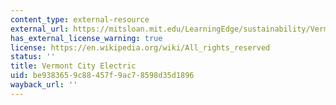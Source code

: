 ```yaml
---
content_type: external-resource
external_url: https://mitsloan.mit.edu/LearningEdge/sustainability/VermontCityElectric/Pages/default.aspx
has_external_license_warning: true
license: https://en.wikipedia.org/wiki/All_rights_reserved
status: ''
title: Vermont City Electric
uid: be938365-9c88-457f-9ac7-8598d35d1896
wayback_url: ''
---
```

